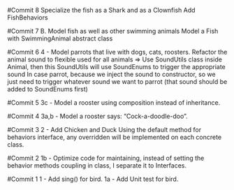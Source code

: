#Commit 8
Specialize the fish as a Shark and as a Clownfish
Add FishBehaviors

#Commit 7
B. Model fish as well as other swimming animals
Model a Fish with SwimmingAnimal abstract class

#Commit 6
4 - Model parrots that live with dogs, cats, roosters.
Refactor the animal sound to flexible used for all animals
=> Use SoundUtils class inside Animal, then this SoundUtils will use SoundEnums to trigger the appropriate sound
In case parrot, because we inject the sound to constructor, so we just need to trigger whatever sound we want to parrot (that sound should be added to SoundEnums first)

#Commit 5
3c - Model a rooster using composition instead of inheritance.

#Commit 4
3a,b -  Model a rooster says: “Cock-a-doodle-doo”.

#Commit 3
2 - Add Chicken and Duck
Using the default method for behaviors interface, any overridden will be implemented on each concrete class.

#Commit 2
1b - Optimize code for maintaining, instead of setting the behavior methods coupling in class, I separate it to Interfaces.

#Commit 1
1 - Add sing() for bird.
1a - Add Unit test for bird.